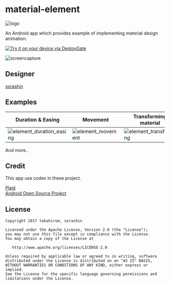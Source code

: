 # material-element
![logo](https://cloud.githubusercontent.com/assets/1386930/23596654/fa752a92-026f-11e7-8548-fe1256b6edc1.png)

An Android app which provides  example of implementing material design animation.

[<img src="https://dply.me/qke65z/button/large" alt="Try it on your device via DeployGate">](https://dply.me/qke65z#install)

![screencapture](https://cloud.githubusercontent.com/assets/1386930/23578876/bb3b62d0-0123-11e7-906a-bc5714314f44.gif)

## Designer
[sorashin](http://github.com/sorashin)

## Examples

| Duration & Easing | Movement | Transforming material | Choreografy |
|---|---|---|---|
| ![element_duration_easing](https://cloud.githubusercontent.com/assets/1386930/23667688/0ec91534-03a2-11e7-921a-b753e4ccac6f.gif) | ![element_movement](https://cloud.githubusercontent.com/assets/1386930/23667764/4f5a381c-03a2-11e7-85af-f894aef98eb3.gif) | ![element_transforming](https://cloud.githubusercontent.com/assets/1386930/23667832/831fb87a-03a2-11e7-86bb-a29a258da009.gif) | ![element_choreography](https://cloud.githubusercontent.com/assets/1386930/23667895/b94961bc-03a2-11e7-98fe-3d6431ba5db8.gif) |

And more..


## Credit
This app use codes in these project.

[Plaid](https://github.com/nickbutcher/plaid)  
[Android Open Source Project](https://source.android.com/source/licenses.html)

## License

    Copyright 2017 takahirom, sorashin

    Licensed under the Apache License, Version 2.0 (the "License");
    you may not use this file except in compliance with the License.
    You may obtain a copy of the License at

       http://www.apache.org/licenses/LICENSE-2.0

    Unless required by applicable law or agreed to in writing, software
    distributed under the License is distributed on an "AS IS" BASIS,
    WITHOUT WARRANTIES OR CONDITIONS OF ANY KIND, either express or implied.
    See the License for the specific language governing permissions and
    limitations under the License.
